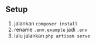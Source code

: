 ## Setup

1. jalankan ```composer install```
2. rename ```.env.example``` jadi ```.env``` 
3. lalu jalankan ```php artisan serve```